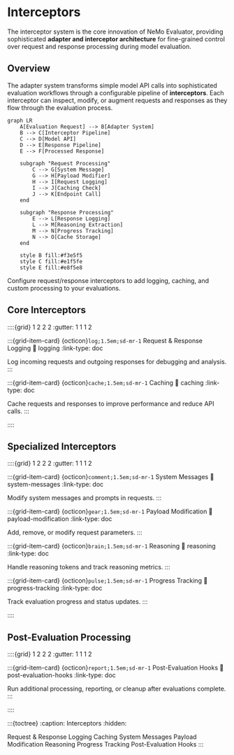 # Interceptors

The interceptor system is the core innovation of NeMo Evaluator, providing sophisticated **adapter and interceptor architecture** for fine-grained control over request and response processing during model evaluation.

## Overview

The adapter system transforms simple model API calls into sophisticated evaluation workflows through a configurable pipeline of **interceptors**. Each interceptor can inspect, modify, or augment requests and responses as they flow through the evaluation process.

```{mermaid}
graph LR
    A[Evaluation Request] --> B[Adapter System]
    B --> C[Interceptor Pipeline]
    C --> D[Model API]
    D --> E[Response Pipeline]
    E --> F[Processed Response]
    
    subgraph "Request Processing"
        C --> G[System Message]
        G --> H[Payload Modifier]
        H --> I[Request Logging]
        I --> J[Caching Check]
        J --> K[Endpoint Call]
    end
    
    subgraph "Response Processing"
        E --> L[Response Logging]
        L --> M[Reasoning Extraction]
        M --> N[Progress Tracking]
        N --> O[Cache Storage]
    end
    
    style B fill:#f3e5f5
    style C fill:#e1f5fe
    style E fill:#e8f5e8
```

Configure request/response interceptors to add logging, caching, and custom processing to your evaluations.

## Core Interceptors

::::{grid} 1 2 2 2
:gutter: 1 1 1 2

:::{grid-item-card} {octicon}`log;1.5em;sd-mr-1` Request & Response Logging
:link: logging
:link-type: doc

Log incoming requests and outgoing responses for debugging and analysis.
:::

:::{grid-item-card} {octicon}`cache;1.5em;sd-mr-1` Caching
:link: caching
:link-type: doc

Cache requests and responses to improve performance and reduce API calls.
:::

::::

## Specialized Interceptors

::::{grid} 1 2 2 2
:gutter: 1 1 1 2

:::{grid-item-card} {octicon}`comment;1.5em;sd-mr-1` System Messages
:link: system-messages
:link-type: doc

Modify system messages and prompts in requests.
:::

:::{grid-item-card} {octicon}`gear;1.5em;sd-mr-1` Payload Modification
:link: payload-modification
:link-type: doc

Add, remove, or modify request parameters.
:::

:::{grid-item-card} {octicon}`brain;1.5em;sd-mr-1` Reasoning
:link: reasoning
:link-type: doc

Handle reasoning tokens and track reasoning metrics.
:::

:::{grid-item-card} {octicon}`pulse;1.5em;sd-mr-1` Progress Tracking
:link: progress-tracking
:link-type: doc

Track evaluation progress and status updates.
:::

::::

## Post-Evaluation Processing

::::{grid} 1 2 2 2
:gutter: 1 1 1 2

:::{grid-item-card} {octicon}`report;1.5em;sd-mr-1` Post-Evaluation Hooks
:link: post-evaluation-hooks
:link-type: doc

Run additional processing, reporting, or cleanup after evaluations complete.
:::

::::

:::{toctree}
:caption: Interceptors
:hidden:

Request & Response Logging <logging>
Caching <caching>
System Messages <system-messages>
Payload Modification <payload-modification>
Reasoning <reasoning>
Progress Tracking <progress-tracking>
Post-Evaluation Hooks <post-evaluation-hooks>
:::
